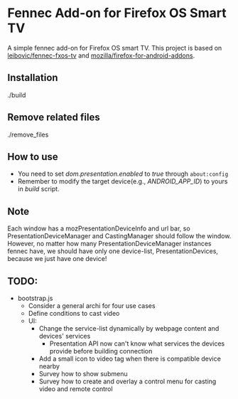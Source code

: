 # Fennec Add-on for Firefox OS Smart TV
A simple fennec add-on for Firefox OS smart TV. This project is based on [leibovic/fennec-fxos-tv](https://github.com/leibovic/fennec-fxos-tv) and [mozilla/firefox-for-android-addons](https://github.com/mozilla/firefox-for-android-addons).

## Installation
./build

## Remove related files
./remove_files

## How to use
- You need to set _dom.presentation.enabled_ to _true_ through ```about:config```
- Remember to modify the target device(e.g., _ANDROID_APP_ID_) to yours in _build_ script.

## Note
Each window has a mozPresentationDeviceInfo and url bar,
so PresentationDeviceManager and CastingManager should follow the window.
However, no matter how many PresentationDeviceManager instances fennec have,
we should have only one device-list, PresentationDevices, because we just have one device!


## TODO:
- bootstrap.js
  - Consider a general archi for four use cases
  - Define conditions to cast video
  - UI:
    - Change the service-list dynamically by webpage content and devices' services
      - Presentation API now can't know what services the devices provide before building connection
    - Add a small icon to video tag when there is compatible device nearby
    - Survey how to show submenu
    - Survey how to create and overlay a control menu for casting video and remote control

